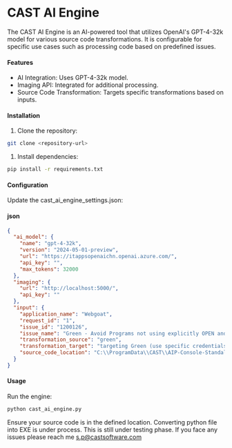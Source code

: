 # CAST AI Engine
The CAST AI Engine is an AI-powered tool that utilizes OpenAI's GPT-4-32k model for various source code transformations. It is configurable for specific use cases such as processing code based on predefined issues.

#### Features
- AI Integration: Uses GPT-4-32k model.
- Imaging API: Integrated for additional processing.
- Source Code Transformation: Targets specific transformations based on inputs.

#### Installation
1. Clone the repository:

```bash
git clone <repository-url>
```
1. Install dependencies:

```bash
pip install -r requirements.txt
```

#### Configuration
Update the cast_ai_engine_settings.json:

#### json

```json
{
  "ai_model": {
    "name": "gpt-4-32k",
    "version": "2024-05-01-preview",
    "url": "https://itappsopenaichn.openai.azure.com/",
    "api_key": "",
    "max_tokens": 32000
  },
  "imaging": {
    "url": "http://localhost:5000/",
    "api_key": ""
  },
  "input": {
    "application_name": "Webgoat",
    "request_id": "1",
    "issue_id": "1200126",
    "issue_name": "Green - Avoid Programs not using explicitly OPEN and CLOSE for files or streams",
    "transformation_source": "green",
    "transformation_target": "targeting Green (use specific credentials, Webgoat resource, 'us-west-2' region)",
    "source_code_location": "C:\\ProgramData\\CAST\\AIP-Console-Standalone\\shared\\upload\\Webgoat\\main_sources\\"
  }
}

```

#### Usage
Run the engine:

```bash
python cast_ai_engine.py
```

Ensure your source code is in the defined location.
Converting python file into EXE is under process.
This is still under testing phase.
If you face any issues please reach me s.p@castsoftware.com 
